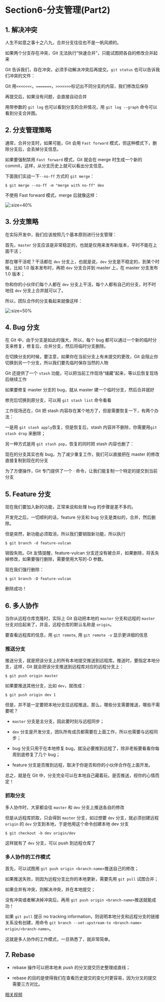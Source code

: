 # Section6-分支管理(Part2)

## 1. 解决冲突

人生不如意之事十之八九，合并分支往往也不是一帆风顺的。

如果两个分支存在冲突，Git 无法执行“快速合并”，只能试图把各自的修改合并起来

Git 告诉我们，存在冲突，必须手动解决冲突后再提交。`git status` 也可以告诉我们冲突的文件：

Git 用`<<<<<<<`，`=======`，`>>>>>>>`标记出不同分支的内容，我们修改后保存

再提交后，如果没有问题，会直接自动合并

用带参数的 `git log` 也可以看到分支的合并情况，用 `git log --graph` 命令可以看到分支合并图。

## 2. 分支管理策略

通常，合并分支时，如果可能，Git 会用 `Fast forward` 模式，但这种模式下，删除分支后，会丢掉分支信息。

如果要强制禁用 `Fast forward` 模式，Git 就会在 merge 时生成一个新的 commit，这样，从分支历史上就可以看出分支信息。

下面我们实战一下`--no-ff` 方式的 `git merge`：

```
$ git merge --no-ff -m "merge with no-ff" dev
```

不使用 Fast forward 模式，merge 后就像这样：

![](../../img/gitNotes/merge1.png ":size=40%")

## 3. 分支策略

在实际开发中，我们应该按照几个基本原则进行分支管理：

首先，`master` 分支应该是非常稳定的，也就是仅用来发布新版本，平时不能在上面干活；

那在哪干活呢？干活都在 `dev` 分支上，也就是说，`dev` 分支是不稳定的，到某个时候，比如 1.0 版本发布时，再把 `dev` 分支合并到 master 上，在 master 分支发布 1.0 版本；

你和你的小伙伴们每个人都在 `dev` 分支上干活，每个人都有自己的分支，时不时地往 `dev` 分支上合并就可以了。

所以，团队合作的分支看起来就像这样：

![](../../img/gitNotes/merge2.png ":size=50%")

## 4. Bug 分支

在 Git 中，由于分支是如此的强大，所以，每个 bug 都可以通过一个新的临时分支来修复，修复后，合并分支，然后将临时分支删除。

在切换分支的时候，要注意，如果你在当前分支上有未提交的更改，Git 会阻止你切换到另一个分支，所以我们要先临时保存当然的人物

Git 还提供了一个 `stash` 功能，可以把当前工作现场“储藏”起来，等以后恢复现场后继续工作

如果要修复 master 分支的 bug，就从 master 建一个临时分支，然后合并就好

修完后切换到原分支，可以用 `git stash list` 命令看看

工作现场还在，Git 把 stash 内容存在某个地方了，但是需要恢复一下，有两个办法：

一是用 `git stash apply`恢复，但是恢复后，stash 内容并不删除，你需要用`git stash drop` 来删除；

另一种方式是用 `git stash pop`，恢复的同时把 stash 内容也删了：

现在的分支其实也有 bug，为了减少重复工作，我们可以直接把在 master 的修改直接复制到现在的分支

为了方便操作，Git 专门提供了一个 · 命令，让我们能复制一个特定的提交到当前分支

## 5. Feature 分支

现在我们要加入新的功能，正常来说和处理 bug 的步骤是差不多的。

开发完之后，一切顺利的话，feature 分支和 bug 分支是类似的，合并，然后删除。

但是突然，新功能必须取消，所以我们要销毁新功能，所以执行

```
$ git branch -d feature-vulcan
```

销毁失败。Git 友情提醒，feature-vulcan 分支还没有被合并，如果删除，将丢失掉修改，如果要强行删除，需要使用大写的-D 参数。

现在我们强行删除：

```
$ git branch -D feature-vulcan
```

删除成功！

## 6. 多人协作

当你从远程仓库克隆时，实际上 Git 自动把本地的 `master` 分支和远程的 `master` 分支对应起来了，并且，远程仓库的默认名称是 `origin`。

要查看远程库的信息，用 `git remote`, 用 `git remote -v` 显示更详细的信息

### 推送分支

推送分支，就是把该分支上的所有本地提交推送到远程库。推送时，要指定本地分支，这样，Git 就会把该分支推送到远程库对应的远程分支上：

```
$ git push origin master
```

如果要推送其他分支，比如 `dev`，就改成：

```
$ git push origin dev 1
```

但是，并不是一定要把本地分支往远程推送，那么，哪些分支需要推送，哪些不需要呢？

- `master` 分支是主分支，因此要时刻与远程同步；

- `dev` 分支是开发分支，团队所有成员都需要在上面工作，所以也需要与远程同步；

- bug 分支只用于在本地修复 bug，就没必要推到远程了，除非老板要看看你每周到底修复了几个 bug；

- feature 分支是否推到远程，取决于你是否和你的小伙伴合作在上面开发。

总之，就是在 Git 中，分支完全可以在本地自己藏着玩，是否推送，视你的心情而定！

### 抓取分支

多人协作时，大家都会往 `master` 和 `dev` 分支上推送各自的修改

但是从远程库抓取，只会得到 `master` 分支，如过想要 `dev` 分支，就必须创建远程 `origin` 的 `dev` 分支到本地，于是他用这个命令创建本地 dev 分支

```
$ git checkout -b dev origin/dev
```

这样就有了 `dev` 分支，可以 push 到远程仓库了

### 多人协作的工作模式

首先，可以试图用 `git push origin <branch-name>`推送自己的修改；

如果推送失败，则因为远程分支比你的本地更新，需要先用 `git pull` 试图合并；

如果合并有冲突，则解决冲突，并在本地提交；

没有冲突或者解决掉冲突后，再用 `git push origin <branch-name>`推送就能成功！

如果 `git pull` 提示 no tracking information，则说明本地分支和远程分支的链接关系没有创建，用命令 `git branch --set-upstream-to <branch-name> origin/<branch-name>`。

这就是多人协作的工作模式，一旦熟悉了，就非常简单。

## 7. Rebase

- rebase 操作可以把本地未 push 的分叉提交历史整理成直线；

- rebase 的目的是使得我们在查看历史提交的变化时更容易，因为分叉的提交需要三方对比。

[相关视频](https://www.bilibili.com/video/BV1Xb4y1773F/?spm_id_from=333.1007.top_right_bar_window_history.content.click)
